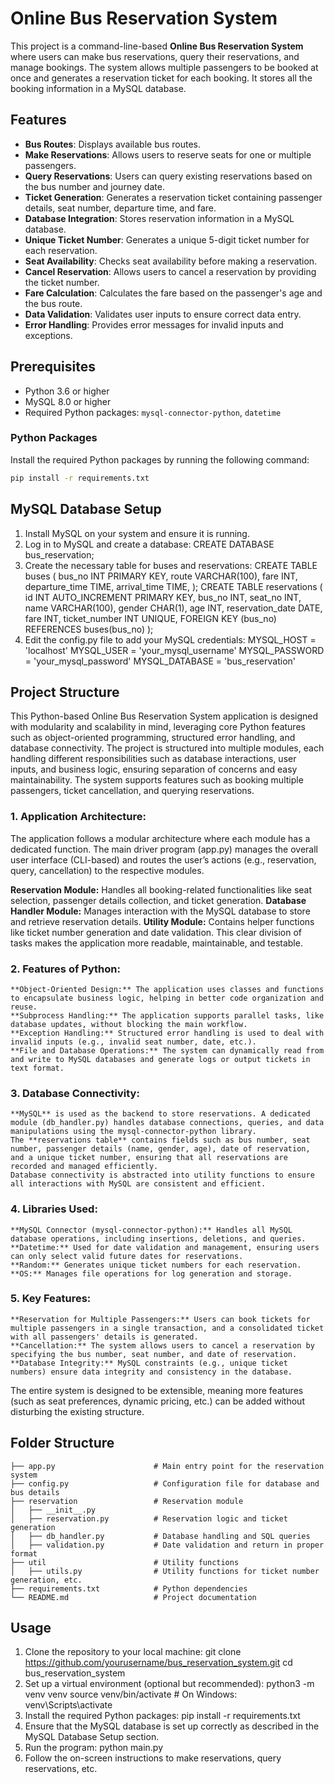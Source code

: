 # Online Bus Reservation System

This project is a command-line-based **Online Bus Reservation System** where users can make bus reservations, query their reservations, and manage bookings. The system allows multiple passengers to be booked at once and generates a reservation ticket for each booking. It stores all the booking information in a MySQL database.

## Features
- **Bus Routes**: Displays available bus routes.
- **Make Reservations**: Allows users to reserve seats for one or multiple passengers.
- **Query Reservations**: Users can query existing reservations based on the bus number and journey date.
- **Ticket Generation**: Generates a reservation ticket containing passenger details, seat number, departure time, and fare.
- **Database Integration**: Stores reservation information in a MySQL database.
- **Unique Ticket Number**: Generates a unique 5-digit ticket number for each reservation.
- **Seat Availability**: Checks seat availability before making a reservation.
- **Cancel Reservation**: Allows users to cancel a reservation by providing the ticket number.
- **Fare Calculation**: Calculates the fare based on the passenger's age and the bus route.
- **Data Validation**: Validates user inputs to ensure correct data entry.
- **Error Handling**: Provides error messages for invalid inputs and exceptions.

## Prerequisites
- Python 3.6 or higher
- MySQL 8.0 or higher
- Required Python packages: `mysql-connector-python`, `datetime`

### Python Packages
Install the required Python packages by running the following command:
```bash
pip install -r requirements.txt
```
## MySQL Database Setup
1. Install MySQL on your system and ensure it is running.
2. Log in to MySQL and create a database:
    CREATE DATABASE bus_reservation;
3. Create the necessary table for buses and reservations:
    CREATE TABLE buses (
        bus_no INT PRIMARY KEY,
        route VARCHAR(100),
        fare INT,
        departure_time TIME,
        arrival_time TIME,
    );
    CREATE TABLE reservations (
        id INT AUTO_INCREMENT PRIMARY KEY,
        bus_no INT,
        seat_no INT,
        name VARCHAR(100),
        gender CHAR(1),
        age INT,
        reservation_date DATE,
        fare INT,
        ticket_number INT UNIQUE,
        FOREIGN KEY (bus_no) REFERENCES buses(bus_no)
    );
4. Edit the config.py file to add your MySQL credentials:
    MYSQL_HOST = 'localhost'
    MYSQL_USER = 'your_mysql_username'
    MYSQL_PASSWORD = 'your_mysql_password'
    MYSQL_DATABASE = 'bus_reservation'

## Project Structure

This Python-based Online Bus Reservation System application is designed with modularity and scalability in mind, leveraging core Python features such as object-oriented programming, structured error handling, and database connectivity. The project is structured into multiple modules, each handling different responsibilities such as database interactions, user inputs, and business logic, ensuring separation of concerns and easy maintainability. The system supports features such as booking multiple passengers, ticket cancellation, and querying reservations.

### 1. Application Architecture:

The application follows a modular architecture where each module has a dedicated function. The main driver program (app.py) manages the overall user interface (CLI-based) and routes the user’s actions (e.g., reservation, query, cancellation) to the respective modules.

**Reservation Module:** Handles all booking-related functionalities like seat selection, passenger details collection, and ticket generation.
**Database Handler Module:** Manages interaction with the MySQL database to store and retrieve reservation details.
**Utility Module:** Contains helper functions like ticket number generation and date validation.
This clear division of tasks makes the application more readable, maintainable, and testable.

### 2. Features of Python:

    **Object-Oriented Design:** The application uses classes and functions to encapsulate business logic, helping in better code organization and reuse.
    **Subprocess Handling:** The application supports parallel tasks, like database updates, without blocking the main workflow.
    **Exception Handling:** Structured error handling is used to deal with invalid inputs (e.g., invalid seat number, date, etc.).
    **File and Database Operations:** The system can dynamically read from and write to MySQL databases and generate logs or output tickets in text format.

### 3. Database Connectivity:

    **MySQL** is used as the backend to store reservations. A dedicated module (db_handler.py) handles database connections, queries, and data manipulations using the mysql-connector-python library.
    The **reservations table** contains fields such as bus number, seat number, passenger details (name, gender, age), date of reservation, and a unique ticket number, ensuring that all reservations are recorded and managed efficiently.
    Database connectivity is abstracted into utility functions to ensure all interactions with MySQL are consistent and efficient.

### 4. Libraries Used:

    **MySQL Connector (mysql-connector-python):** Handles all MySQL database operations, including insertions, deletions, and queries.
    **Datetime:** Used for date validation and management, ensuring users can only select valid future dates for reservations.
    **Random:** Generates unique ticket numbers for each reservation.
    **OS:** Manages file operations for log generation and storage.

### 5. Key Features:

	**Reservation for Multiple Passengers:** Users can book tickets for multiple passengers in a single transaction, and a consolidated ticket with all passengers' details is generated.
    **Cancellation:** The system allows users to cancel a reservation by specifying the bus number, seat number, and date of reservation.
    **Database Integrity:** MySQL constraints (e.g., unique ticket numbers) ensure data integrity and consistency in the database.
The entire system is designed to be extensible, meaning more features (such as seat preferences, dynamic pricing, etc.) can be added without disturbing the existing structure.

## Folder Structure
```
├── app.py                      # Main entry point for the reservation system
├── config.py                   # Configuration file for database and bus details
├── reservation                 # Reservation module
│   ├── __init__.py
│   ├── reservation.py          # Reservation logic and ticket generation
│   ├── db_handler.py           # Database handling and SQL queries
│   ├── validation.py           # Date validation and return in proper format
├── util                        # Utility functions
│   ├── utils.py                # Utility functions for ticket number generation, etc.
├── requirements.txt            # Python dependencies
└── README.md                   # Project documentation
```

## Usage
1. Clone the repository to your local machine:
    git clone https://github.com/yourusername/bus_reservation_system.git
    cd bus_reservation_system
2. Set up a virtual environment (optional but recommended):
    python3 -m venv venv
    source venv/bin/activate  # On Windows: venv\Scripts\activate
3. Install the required Python packages:
    pip install -r requirements.txt
4. Ensure that the MySQL database is set up correctly as described in the MySQL Database Setup section.
5. Run the program:
    python main.py
6. Follow the on-screen instructions to make reservations, query reservations, etc.
